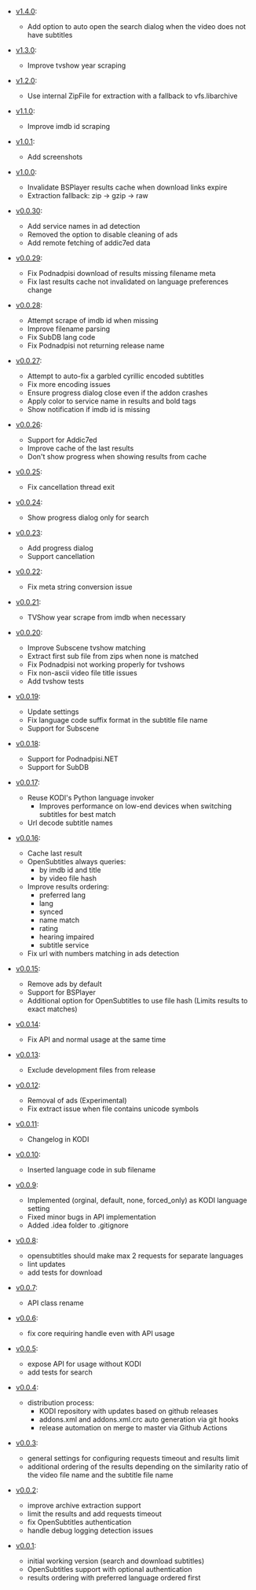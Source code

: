 * [v1.4.0](https://github.com/newt-sc/a4kSubtitles/releases/tag/service.subtitles.a4ksubtitles%2Fservice.subtitles.a4ksubtitles-1.4.0):
  * Add option to auto open the search dialog when the video does not have subtitles

* [v1.3.0](https://github.com/newt-sc/a4kSubtitles/releases/tag/service.subtitles.a4ksubtitles%2Fservice.subtitles.a4ksubtitles-1.3.0):
  * Improve tvshow year scraping

* [v1.2.0](https://github.com/newt-sc/a4kSubtitles/releases/tag/service.subtitles.a4ksubtitles%2Fservice.subtitles.a4ksubtitles-1.2.0):
  * Use internal ZipFile for extraction with a fallback to vfs.libarchive

* [v1.1.0](https://github.com/newt-sc/a4kSubtitles/releases/tag/service.subtitles.a4ksubtitles%2Fservice.subtitles.a4ksubtitles-1.1.0):
  * Improve imdb id scraping

* [v1.0.1](https://github.com/newt-sc/a4kSubtitles/releases/tag/service.subtitles.a4ksubtitles%2Fservice.subtitles.a4ksubtitles-1.0.1):
  * Add screenshots

* [v1.0.0](https://github.com/newt-sc/a4kSubtitles/releases/tag/service.subtitles.a4ksubtitles%2Fservice.subtitles.a4ksubtitles-1.0.0):
  * Invalidate BSPlayer results cache when download links expire
  * Extraction fallback: zip -> gzip -> raw

* [v0.0.30](https://github.com/newt-sc/a4kSubtitles/releases/tag/service.subtitles.a4ksubtitles%2Fservice.subtitles.a4ksubtitles-0.0.30):
  * Add service names in ad detection
  * Removed the option to disable cleaning of ads
  * Add remote fetching of addic7ed data

* [v0.0.29](https://github.com/newt-sc/a4kSubtitles/releases/tag/service.subtitles.a4ksubtitles%2Fservice.subtitles.a4ksubtitles-0.0.29):
  * Fix Podnadpisi download of results missing filename meta
  * Fix last results cache not invalidated on language preferences change

* [v0.0.28](https://github.com/newt-sc/a4kSubtitles/releases/tag/service.subtitles.a4ksubtitles%2Fservice.subtitles.a4ksubtitles-0.0.28):
  * Attempt scrape of imdb id when missing
  * Improve filename parsing
  * Fix SubDB lang code
  * Fix Podnadpisi not returning release name

* [v0.0.27](https://github.com/newt-sc/a4kSubtitles/releases/tag/service.subtitles.a4ksubtitles%2Fservice.subtitles.a4ksubtitles-0.0.27):
  * Attempt to auto-fix a garbled cyrillic encoded subtitles
  * Fix more encoding issues
  * Ensure progress dialog close even if the addon crashes
  * Apply color to service name in results and bold tags
  * Show notification if imdb id is missing

* [v0.0.26](https://github.com/newt-sc/a4kSubtitles/releases/tag/service.subtitles.a4ksubtitles%2Fservice.subtitles.a4ksubtitles-0.0.26):
  * Support for Addic7ed
  * Improve cache of the last results
  * Don't show progress when showing results from cache

* [v0.0.25](https://github.com/newt-sc/a4kSubtitles/releases/tag/service.subtitles.a4ksubtitles%2Fservice.subtitles.a4ksubtitles-0.0.25):
  * Fix cancellation thread exit

* [v0.0.24](https://github.com/newt-sc/a4kSubtitles/releases/tag/service.subtitles.a4ksubtitles%2Fservice.subtitles.a4ksubtitles-0.0.24):
  * Show progress dialog only for search

* [v0.0.23](https://github.com/newt-sc/a4kSubtitles/releases/tag/service.subtitles.a4ksubtitles%2Fservice.subtitles.a4ksubtitles-0.0.23):
  * Add progress dialog
  * Support cancellation

* [v0.0.22](https://github.com/newt-sc/a4kSubtitles/releases/tag/service.subtitles.a4ksubtitles%2Fservice.subtitles.a4ksubtitles-0.0.22):
  * Fix meta string conversion issue

* [v0.0.21](https://github.com/newt-sc/a4kSubtitles/releases/tag/service.subtitles.a4ksubtitles%2Fservice.subtitles.a4ksubtitles-0.0.21):
  * TVShow year scrape from imdb when necessary

* [v0.0.20](https://github.com/newt-sc/a4kSubtitles/releases/tag/service.subtitles.a4ksubtitles%2Fservice.subtitles.a4ksubtitles-0.0.20):
  * Improve Subscene tvshow matching
  * Extract first sub file from zips when none is matched
  * Fix Podnadpisi not working properly for tvshows
  * Fix non-ascii video file title issues
  * Add tvshow tests

* [v0.0.19](https://github.com/newt-sc/a4kSubtitles/releases/tag/service.subtitles.a4ksubtitles%2Fservice.subtitles.a4ksubtitles-0.0.19):
  * Update settings
  * Fix language code suffix format in the subtitle file name
  * Support for Subscene

* [v0.0.18](https://github.com/newt-sc/a4kSubtitles/releases/tag/service.subtitles.a4ksubtitles%2Fservice.subtitles.a4ksubtitles-0.0.18):
  * Support for Podnadpisi.NET
  * Support for SubDB

* [v0.0.17](https://github.com/newt-sc/a4kSubtitles/releases/tag/service.subtitles.a4ksubtitles%2Fservice.subtitles.a4ksubtitles-0.0.17):
  * Reuse KODI's Python language invoker
    * Improves performance on low-end devices when switching subtitles for best match
  * Url decode subtitle names

* [v0.0.16](https://github.com/newt-sc/a4kSubtitles/releases/tag/service.subtitles.a4ksubtitles%2Fservice.subtitles.a4ksubtitles-0.0.16):
  * Cache last result
  * OpenSubtitles always queries:
    * by imdb id and title
    * by video file hash
  * Improve results ordering:
    * preferred lang
    * lang
    * synced
    * name match
    * rating
    * hearing impaired
    * subtitle service
  * Fix url with numbers matching in ads detection

* [v0.0.15](https://github.com/newt-sc/a4kSubtitles/releases/tag/service.subtitles.a4ksubtitles%2Fservice.subtitles.a4ksubtitles-0.0.15):
  * Remove ads by default
  * Support for BSPlayer
  * Additional option for OpenSubtitles to use file hash (Limits results to exact matches)

* [v0.0.14](https://github.com/newt-sc/a4kSubtitles/releases/tag/service.subtitles.a4ksubtitles%2Fservice.subtitles.a4ksubtitles-0.0.14):
  * Fix API and normal usage at the same time

* [v0.0.13](https://github.com/newt-sc/a4kSubtitles/releases/tag/service.subtitles.a4ksubtitles%2Fservice.subtitles.a4ksubtitles-0.0.13):
  * Exclude development files from release

* [v0.0.12](https://github.com/newt-sc/a4kSubtitles/releases/tag/service.subtitles.a4ksubtitles%2Fservice.subtitles.a4ksubtitles-0.0.12):
  * Removal of ads (Experimental)
  * Fix extract issue when file contains unicode symbols

* [v0.0.11](https://github.com/newt-sc/a4kSubtitles/releases/tag/service.subtitles.a4ksubtitles%2Fservice.subtitles.a4ksubtitles-0.0.11):
  * Changelog in KODI

* [v0.0.10](https://github.com/newt-sc/a4kSubtitles/releases/tag/service.subtitles.a4ksubtitles%2Fservice.subtitles.a4ksubtitles-0.0.10):
  * Inserted language code in sub filename

* [v0.0.9](https://github.com/newt-sc/a4kSubtitles/releases/tag/service.subtitles.a4ksubtitles%2Fservice.subtitles.a4ksubtitles-0.0.9):
  * Implemented (orginal, default, none, forced_only) as KODI language setting
  * Fixed minor bugs in API implementation
  * Added .idea folder to .gitignore

* [v0.0.8](https://github.com/newt-sc/a4kSubtitles/releases/tag/service.subtitles.a4ksubtitles%2Fservice.subtitles.a4ksubtitles-0.0.8):
  * opensubtitles should make max 2 requests for separate languages
  * lint updates
  * add tests for download

* [v0.0.7](https://github.com/newt-sc/a4kSubtitles/releases/tag/service.subtitles.a4ksubtitles%2Fservice.subtitles.a4ksubtitles-0.0.7):
  * API class rename

* [v0.0.6](https://github.com/newt-sc/a4kSubtitles/releases/tag/service.subtitles.a4ksubtitles%2Fservice.subtitles.a4ksubtitles-0.0.6):
  * fix core requiring handle even with API usage

* [v0.0.5](https://github.com/newt-sc/a4kSubtitles/releases/tag/service.subtitles.a4ksubtitles%2Fservice.subtitles.a4ksubtitles-0.0.5):
  * expose API for usage without KODI
  * add tests for search

* [v0.0.4](https://github.com/newt-sc/a4kSubtitles/releases/tag/service.subtitles.a4ksubtitles%2Fservice.subtitles.a4ksubtitles-0.0.4):
  * distribution process:
    * KODI repository with updates based on github releases
    * addons.xml and addons.xml.crc auto generation via git hooks
    * release automation on merge to master via Github Actions

* [v0.0.3](https://github.com/newt-sc/a4kSubtitles/releases/tag/service.subtitles.a4ksubtitles%2Fservice.subtitles.a4ksubtitles-0.0.3):
  * general settings for configuring requests timeout and results limit
  * additional ordering of the results depending on the similarity ratio of the video file name and the subtitle file name

* [v0.0.2](https://github.com/newt-sc/a4kSubtitles/releases/tag/service.subtitles.a4ksubtitles%2Fservice.subtitles.a4ksubtitles-0.0.2):
  * improve archive extraction support
  * limit the results and add requests timeout
  * fix OpenSubtitles authentication
  * handle debug logging detection issues

* [v0.0.1](https://github.com/newt-sc/a4kSubtitles/releases/tag/service.subtitles.a4ksubtitles%2Fservice.subtitles.a4ksubtitles-0.0.1):
  * initial working version (search and download subtitles)
  * OpenSubtitles support with optional authentication
  * results ordering with preferred language ordered first
